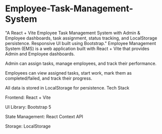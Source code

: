 # Employee-Task-Management-System
"A React + Vite Employee Task Management System with Admin &amp; Employee dashboards, task assignment, status tracking, and LocalStorage persistence. Responsive UI built using Bootstrap."
Employee Management System (EMS) is a web application built with React + Vite that provides Admin and Employee dashboards.

Admin can assign tasks, manage employees, and track their performance.

Employees can view assigned tasks, start work, mark them as completed/failed, and track their progress.

All data is stored in LocalStorage for persistence.
Tech Stack

Frontend: React + Vite

UI Library: Bootstrap 5

State Management: React Context API

Storage: LocalStorage
